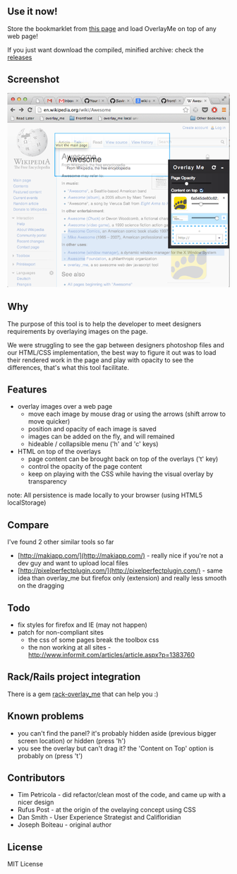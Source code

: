 ## Use it now!

Store the bookmarklet from [this page](http://frontfoot.github.com/overlay_me/demo_page.html) and load OverlayMe on top of any web page!

If you just want download the compiled, minified archive: check the [releases](https://github.com/frontfoot/overlay_me/releases)

## Screenshot

![Screenshot](http://github.com/frontfoot/overlay_me/raw/master/screenshot_awesomeness_in_action.png)


## Why

The purpose of this tool is to help the developer to meet designers requirements by overlaying images on the page.

We were struggling to see the gap between designers photoshop files and our HTML/CSS implementation, the best way to figure it out was to load their rendered work in the page and play with opacity to see the differences, that's what this tool facilitate.


## Features

- overlay images over a web page
    * move each image by mouse drag or using the arrows (shift arrow to move quicker)
    * position and opacity of each image is saved
    * images can be added on the fly, and will remained
    * hideable / collapsible menu ('h' and 'c' keys)
- HTML on top of the overlays
    * page content can be brought back on top of the overlays ('t' key)
    * control the opacity of the page content
    * keep on playing with the CSS while having the visual overlay by transparency

note: All persistence is made locally to your browser (using HTML5 localStorage)


## Compare

I've found 2 other similar tools so far

- [http://makiapp.com/](http://makiapp.com/) - really nice if you're not a dev guy and want to upload local files
- [http://pixelperfectplugin.com/](http://pixelperfectplugin.com/) - same idea than overlay_me but firefox only (extension) and really less smooth on the dragging


## Todo

- fix styles for firefox and IE (may not happen)
- patch for non-compliant sites
    * the css of some pages break the toolbox css
    * the non working at all sites - http://www.informit.com/articles/article.aspx?p=1383760


## Rack/Rails project integration

There is a gem [rack-overlay_me](https://github.com/frontfoot/rack-overlay_me) that can help you :)

    
## Known problems

- you can't find the panel? it's probably hidden aside (previous bigger screen location) or hidden (press 'h')
- you see the overlay but can't drag it? the 'Content on Top' option is probably on (press 't')


## Contributors

- Tim Petricola - did refactor/clean most of the code, and came up with a nicer design
- Rufus Post - at the origin of the ovelaying concept using CSS
- Dan Smith - User Experience Strategist and Califloridian
- Joseph Boiteau - original author


## License

MIT License
